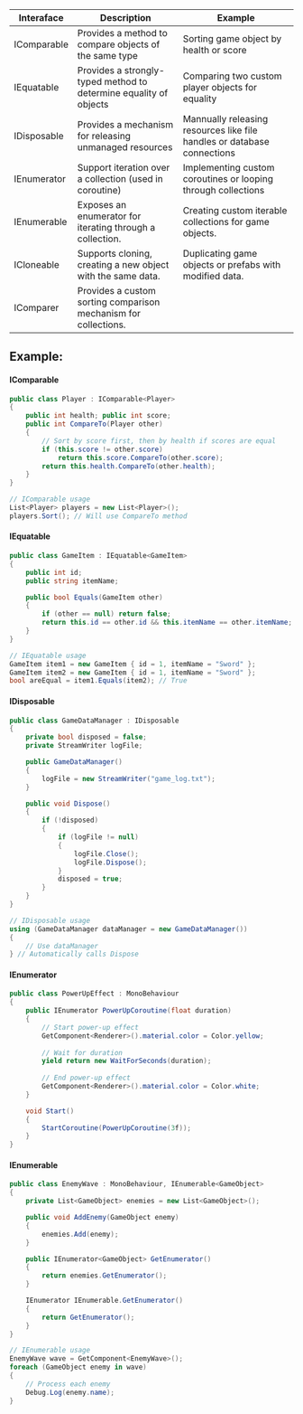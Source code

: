 
| Interaface  | Description                                                       | Example                                                                 |
| ----------- | ----------------------------------------------------------------- | ----------------------------------------------------------------------- |
| IComparable | Provides a method to compare objects of the same type             | Sorting game object by health or score                                  |
| IEquatable  | Provides a strongly-typed method to determine equality of objects | Comparing two custom player objects for equality                        |
| IDisposable | Provides a mechanism for releasing unmanaged resources            | Mannually releasing resources like file handles or database connections |
| IEnumerator | Support iteration over a collection (used in coroutine)           | Implementing custom coroutines or looping through collections           |
| IEnumerable | Exposes an enumerator for iterating through a collection.         | Creating custom iterable collections for game objects.                  |
| ICloneable  | Supports cloning, creating a new object with the same data.       | Duplicating game objects or prefabs with modified data.                 |
| IComparer   | Provides a custom sorting comparison mechanism for collections.   |                                                                         |
## Example:

#### IComparable
``` C#
public class Player : IComparable<Player> 
{ 
	public int health; public int score; 
	public int CompareTo(Player other) 
	{
		// Sort by score first, then by health if scores are equal 
		if (this.score != other.score) 
			return this.score.CompareTo(other.score); 
		return this.health.CompareTo(other.health); 
	} 
}

// IComparable usage
List<Player> players = new List<Player>();
players.Sort(); // Will use CompareTo method
```
#### IEquatable 
``` C#
public class GameItem : IEquatable<GameItem>
{
    public int id;
    public string itemName;

    public bool Equals(GameItem other)
    {
        if (other == null) return false;
        return this.id == other.id && this.itemName == other.itemName;
    }
}

// IEquatable usage 
GameItem item1 = new GameItem { id = 1, itemName = "Sword" }; 
GameItem item2 = new GameItem { id = 1, itemName = "Sword" }; 
bool areEqual = item1.Equals(item2); // True
```
#### IDisposable
``` C#
public class GameDataManager : IDisposable
{
    private bool disposed = false;
    private StreamWriter logFile;

    public GameDataManager()
    {
        logFile = new StreamWriter("game_log.txt");
    }

    public void Dispose()
    {
        if (!disposed)
        {
            if (logFile != null)
            {
                logFile.Close();
                logFile.Dispose();
            }
            disposed = true;
        }
    }
}

// IDisposable usage 
using (GameDataManager dataManager = new GameDataManager()) 
{ 
	// Use dataManager 
} // Automatically calls Dispose
```
#### IEnumerator
``` C#
public class PowerUpEffect : MonoBehaviour
{
    public IEnumerator PowerUpCoroutine(float duration)
    {
        // Start power-up effect
        GetComponent<Renderer>().material.color = Color.yellow;
        
        // Wait for duration
        yield return new WaitForSeconds(duration);
        
        // End power-up effect
        GetComponent<Renderer>().material.color = Color.white;
    }

    void Start()
    {
        StartCoroutine(PowerUpCoroutine(3f));
    }
}
```
#### IEnumerable
``` C#
public class EnemyWave : MonoBehaviour, IEnumerable<GameObject>
{
    private List<GameObject> enemies = new List<GameObject>();

    public void AddEnemy(GameObject enemy)
    {
        enemies.Add(enemy);
    }

    public IEnumerator<GameObject> GetEnumerator()
    {
        return enemies.GetEnumerator();
    }

    IEnumerator IEnumerable.GetEnumerator()
    {
        return GetEnumerator();
    }
}

// IEnumerable usage 
EnemyWave wave = GetComponent<EnemyWave>(); 
foreach (GameObject enemy in wave) 
{ 
	// Process each enemy 
	Debug.Log(enemy.name); 
}
```